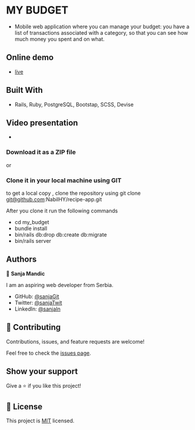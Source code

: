 # MY BUDGET

- Mobile web application where you can manage your budget: you have a list of transactions associated with a category, so that you can see how much money you spent and on what.

## Online demo

- [live](https://tranquil-atoll-72718.herokuapp.com/users/sign_in)


## Built With

- Rails, Ruby, PostgreSQL, Bootstap, SCSS, Devise

## Video presentation

- 


### Download it as a ZIP file

or

### Clone it in your local machine using GIT

to get a local copy , clone the repository using git clone
git@github.com:NabilHY/recipe-app.git

After you clone it run the following commands

- cd my_budget
- bundle install
- bin/rails db:drop db:create db:migrate
- bin/rails server

## Authors

👤 **Sanja Mandic**

I am an aspiring web developer from Serbia.

- GitHub: [@sanjaGit](https://github.com/Sanja969)
- Twitter: [@sanjaTwit](https://twitter.com/SanjaMandic42)
- LinkedIn: [@sanjaIn](https://linkedin.com/in/sanja-mandic-823995a2/)

## 🤝 Contributing

Contributions, issues, and feature requests are welcome!

Feel free to check the [issues page](https://github.com/Sanja969/my_budget/issues).

## Show your support

Give a ⭐️ if you like this project!

## 📝 License

This project is [MIT](https://github.com/Sanja969/my_budget/blob/main/LICENSE) licensed.
